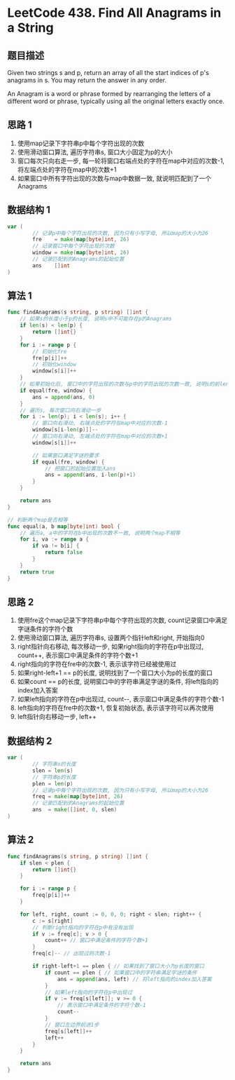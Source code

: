 # LeetCode 438. Find All Anagrams in a String
## 题目描述
Given two strings s and p, return an array of all the start indices of p's anagrams in s. You may return the answer in any order.

An Anagram is a word or phrase formed by rearranging the letters of a different word or phrase, typically using all the original letters exactly once.
## 思路 1
1. 使用map记录下字符串p中每个字符出现的次数
2. 使用滑动窗口算法, 遍历字符串s, 窗口大小固定为p的大小
3. 窗口每次只向右走一步, 每一轮将窗口右端点处的字符在map中对应的次数-1, 将左端点处的字符在map中的次数+1
4. 如果窗口中所有字符出现的次数与map中数据一致, 就说明匹配到了一个Anagrams
## 数据结构 1
```go
var (
	    // 记录p中每个字符出现的次数, 因为只有小写字母, 所以map的大小为26
		fre    = make(map[byte]int, 26)
		// 记录窗口中每个字符出现的次数
		window = make(map[byte]int, 26)
		// 记录匹配到的Anagrams的起始位置
		ans    []int
)
```
## 算法 1
```go
func findAnagrams(s string, p string) []int {
    // 如果s的长度小于p的长度, 说明s中不可能存在p的Anagrams
	if len(s) < len(p) {
		return []int{}
	}
	for i := range p {
        // 初始化fre
		fre[p[i]]++
		// 初始化window
		window[s[i]]++
	}
    // 如果初始化后, 窗口中的字符出现的次数与p中的字符出现的次数一致, 说明s的前len(p)个字符就是p的Anagrams
	if equal(fre, window) {
		ans = append(ans, 0)
	}
	// 遍历s, 每次窗口向右滑动一步
	for i := len(p); i < len(s); i++ {
		// 窗口向右滑动, 右端点处的字符在map中对应的次数-1
		window[s[i-len(p)]]--
		// 窗口向右滑动, 左端点处的字符在map中对应的次数+1
		window[s[i]]++

		// 如果窗口满足字谜的要求
		if equal(fre, window) {
			// 把窗口的起始位置加入ans
			ans = append(ans, i-len(p)+1)
		}
	}

	return ans
}

// 判断两个map是否相等
func equal(a, b map[byte]int) bool {
	// 遍历a, a中的字符在b中出现的次数不一致, 说明两个map不相等
	for i, va := range a {
		if va != b[i] {
			return false
		}
	}
	return true
}
```
## 思路 2
1. 使用fre这个map记录下字符串p中每个字符出现的次数, count记录窗口中满足字谜条件的字符个数
2. 使用滑动窗口算法, 遍历字符串s, 设置两个指针left和right, 开始指向0
3. right指针向右移动, 每次移动一步, 如果right指向的字符在p中出现过, count++, 表示窗口中满足条件的字符个数+1
4. right指向的字符在fre中的次数-1, 表示该字符已经被使用过
5. 如果right-left+1 == p的长度, 说明找到了一个窗口大小为p的长度的窗口
6. 如果count == p的长度, 说明窗口中的字符串满足字谜的条件, 将left指向的index加入答案 
7. 如果left指向的字符在p中出现过, count--, 表示窗口中满足条件的字符个数-1
8. left指向的字符在fre中的次数+1, 恢复初始状态, 表示该字符可以再次使用 
9. left指针向右移动一步, left++

## 数据结构 2
```go
var (
	    // 字符串s的长度
		slen = len(s)
		// 字符串p的长度
		plen = len(p)
	    // 记录p中每个字符出现的次数, 因为只有小写字母, 所以map的大小为26 
		freq = make(map[byte]int, 26)
		// 记录匹配到的Anagrams的起始位置
		ans  = make([]int, 0, slen)
)
```
## 算法 2
```go
func findAnagrams(s string, p string) []int {
	if slen < plen {
		return []int{}
	}

	for i := range p {
		freq[p[i]]++
	}

	for left, right, count := 0, 0, 0; right < slen; right++ {
		c := s[right]
		// 判断right指向的字符在p中有没有出现
		if v := freq[c]; v > 0 {
			count++ // 窗口中满足条件的字符个数+1
		}
		freq[c]-- // 出现过则次数-1

		if right-left+1 == plen { // 如果找到了窗口大小为p长度的窗口
			if count == plen { // 如果窗口中的字符串满足字谜的条件
				ans = append(ans, left) // 将left指向的index加入答案
			}
			// 如果left指向的字符在p中出现过
			if v := freq[s[left]]; v >= 0 {
				// 表示窗口中满足条件的字符个数-1
				count--
			}
			// 窗口左边界前进1步
			freq[s[left]]++
			left++
		}
	}

	return ans
}
```
